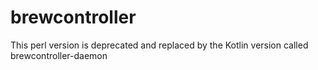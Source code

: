 # brewcontroller

This perl version is deprecated and replaced by the Kotlin version called brewcontroller-daemon
